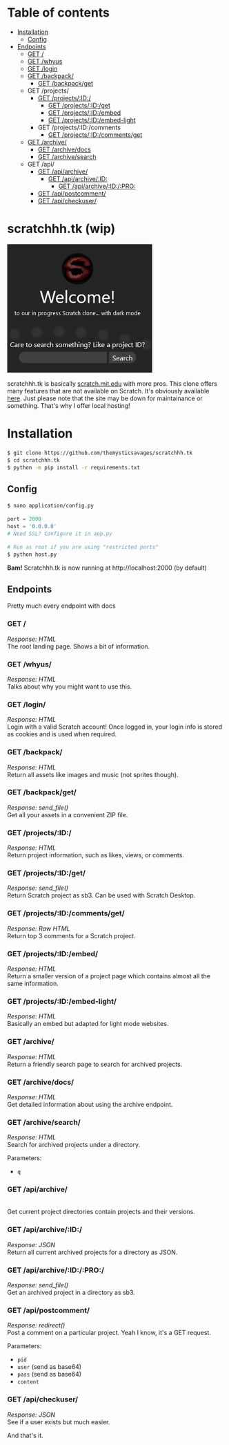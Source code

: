 # Table of contents
- [Installation](#installation)
  - [Config](#config)
- [Endpoints](#endpoints)
  - [GET /](#get-)
  - [GET /whyus](#get-whyus)
  - [GET /login](#get-login)
  - [GET /backpack/](#get-backpack)
    - [GET /backpack/get](#get-backpackget) 
  - GET /projects/
    - [GET /projects/:ID:/](#get-projectsid)
      - [GET /projects/:ID:/get](#get-projectsidget) 
      - [GET /projects/:ID:/embed](#get-projectsidembed)
      - [GET /projects/:ID:/embed-light](#get-projectsidembed-light)
    - GET /projects/:ID:/comments
      - [GET /projects/:ID:/comments/get](#get-projectsidcommentsget)
  - [GET /archive/](#get-archive)
    - [GET /archive/docs](#get-archivedocs)
    - [GET /archive/search](#get-archivesearch)
  - GET /api/
      - [GET /api/archive/](#get-apiarchive) 
        - [GET /api/archive/:ID:](#get-apiarchiveid)  
          - [GET /api/archive/:ID:/:PRO:](#get-apiarchiveidpro) 
      - [GET /api/postcomment/](#get-apipostcomment)
      - [GET /api/checkuser/](#get-checkuser) 

# scratchhh.tk (wip)

![root](https://raw.githubusercontent.com/ajskateboarder/stuff/main/scratchhh.web/scratchhh.web.png)

scratchhh.tk is basically [scratch.mit.edu](https://scratch.mit.edu) with more pros. This clone offers many features that are not available on Scratch.
It's obviously available [here](https://scratchhh.tk). Just please note that the site may be down for maintainance or something. That's why I offer local hosting!

# Installation
```bash
$ git clone https://github.com/themysticsavages/scratchhh.tk
$ cd scratchhh.tk
$ python -m pip install -r requirements.txt
```
## Config
```bash
$ nano application/config.py
```
```python
port = 2000
host = '0.0.0.0'
# Need SSL? Configure it in app.py
```
```bash
# Run as root if you are using "restricted ports"
$ python host.py
```
**Bam!** Scratchhh.tk is now running at http://localhost:2000 (by default)

## Endpoints
Pretty much every endpoint with docs

### GET /

*Response: HTML*
<br>
The root landing page. Shows a bit of information.

### GET /whyus/

*Response: HTML*
<br>
Talks about why you might want to use this.

### GET /login/

*Response: HTML*
<br>
Login with a valid Scratch account! Once logged in, your login info is stored as cookies and is used when required.

### GET /backpack/

*Response: HTML*
<br>
Return all assets like images and music (not sprites though).

### GET /backpack/get/

*Response: send_file()*
<br>
Get all your assets in a convenient ZIP file.

### GET /projects/:ID:/

*Response: HTML*
<br>
Return project information, such as likes, views, or comments.

### GET /projects/:ID:/get/

*Response: send_file()*
<br>
Return Scratch project as sb3. Can be used with Scratch Desktop.

### GET /projects/:ID:/comments/get/

*Response: Raw HTML*
<br>
Return top 3 comments for a Scratch project.

### GET /projects/:ID:/embed/

*Response: HTML*
<br>
Return a smaller version of a project page which contains almost all the same information.

### GET /projects/:ID:/embed-light/

*Response: HTML*
<br>
Basically an embed but adapted for light mode websites.

### GET /archive/

*Response: HTML*
<br>
Return a friendly search page to search for archived projects.

### GET /archive/docs/

*Response: HTML*
<br>
Get detailed information about using the archive endpoint.

### GET /archive/search/

*Response: HTML*
<br>
Search for archived projects under a directory.

Parameters:
 - `q`

### GET /api/archive/
<br>
Get current project directories contain projects and their versions.

### GET /api/archive/:ID:/

*Response: JSON*
<br>
Return all current archived projects for a directory as JSON.

### GET /api/archive/:ID:/:PRO:/

*Response: send_file()*
<br>
Get an archived project in a directory as sb3.

### GET /api/postcomment/

*Response: redirect()*
<br>
Post a comment on a particular project.
Yeah I know, it's a GET request.

Parameters:
 - `pid`
 - `user` (send as base64)
 - `pass` (send as base64)
 - `content`

### GET /api/checkuser/

*Response: JSON*
<br>
See if a user exists but much easier.

And that's it.
